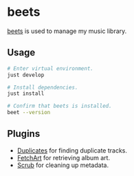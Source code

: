 # beets

[beets](https://beets.io/) is used to manage my music library.

## Usage

```bash
# Enter virtual environment.
just develop

# Install dependencies.
just install

# Confirm that beets is installed.
beet --version
```

## Plugins

* [Duplicates](https://beets.readthedocs.io/en/stable/plugins/duplicates.html) for finding duplicate tracks.
* [FetchArt](https://beets.readthedocs.io/en/stable/plugins/fetchart.html) for retrieving album art.
* [Scrub](https://beets.readthedocs.io/en/stable/plugins/scrub.html) for cleaning up metadata.
